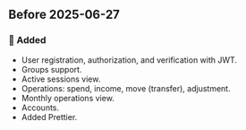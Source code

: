 ## Before 2025-06-27

### 🚀 Added

* User registration, authorization, and verification with JWT.
* Groups support.
* Active sessions view.
* Operations: spend, income, move (transfer), adjustment.
* Monthly operations view.
* Accounts.
* Added Prettier.
